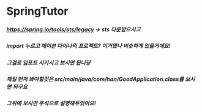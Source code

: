 # SpringTutor
##### https://spring.io/tools/sts/legacy -> sts 다운받으시고
##### import 누르고 메이븐 다이나믹 프로젝트? 이거였나 비슷하게 있을거에요!
##### 그걸로 임포트 시키시고 보시면 됩니당
##### 제일 먼저 봐야할것은 src/main/java/com/han/GoodApplication.class를 보시면 되구요
##### 그위에 보시면 주석으로 설명해두었어요! 

